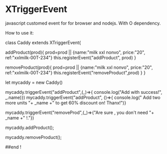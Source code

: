 # XTriggerEvent
javascript customed event for for browser and nodejs. With O dependency.

How to use it:


class Caddy extends XTriggerEvent{

  addProduct(prod){
    prod=prod || {name:"milk xxl nonvo", price:"20", ref:"xxlmilk-00T-234"}
    this.registerEvent("addProduct", prod)
  }
  
  removeProduct(prod){
    prod=prod || {name:"milk xxl nonvo", price:"20", ref:"xxlmilk-00T-234"}
    this.registerEvent("removeProduct",prod)
  }
}

let mycaddy = new Caddy()

mycaddy.triggerEvent("addProduct",(_)=>{ console.log("Add with success!", _.name)})
mycaddy.triggerEvent("addProduct", ()=>{ console.log(" Add two more units "+ _name +" to get 60% discount on! Thanx!")}

mycaddy.triggerEvent("removeProd",(_)=>{"Are sure , you don't need "+ _name +" !."})

mycaddy.addProduct();

mycaddy.removeProduct();

##end !

